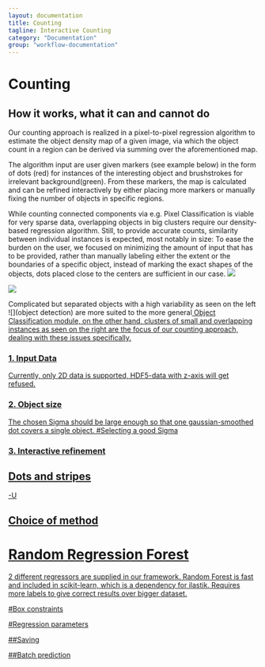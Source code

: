 ```yaml
---
layout: documentation
title: Counting
tagline: Interactive Counting
category: "Documentation"
group: "workflow-documentation"
---
```

# Counting
## How it works, what it can and cannot do

Our counting approach is realized in a pixel-to-pixel regression algorithm to estimate the object density map of a given image, 
via which the object count in a region can be derived via summing over the aforementioned map.

The algorithm input are user given markers (see example below) in the form of dots (red)
for instances of the interesting object and brushstrokes for irrelevant background(green).
From these markers, the map is calculated and can be refined interactively by either placing more markers 
or manually fixing the number of objects in specific regions. 

While counting connected components via e.g. Pixel Classification is viable for very sparse data, 
overlapping objects in big clusters require our density-based regression algorithm.
Still, to provide accurate counts, similarity between individual instances is expected, most notably in size:
To ease the burden on the user, we focused on minimizing the amount of input that has to be provided, rather than manually labeling either the extent or the boundaries of a specific object, 
instead of marking the exact shapes of the objects, dots placed close to the centers are sufficient in our case.
![](counting_intro_overview.png)

![](counting_good_bad.png)

Complicated but separated objects with a high variability as seen on the left 
![](object detection) are more suited to the more general<a href="../objectClassification"> Object Classification module, on the other hand, clusters of small and overlapping instances as seen on the right are the focus of
our counting approach, dealing with these issues specifically.

### 1. Input Data
Currently, only 2D data is supported, HDF5-data with z-axis will get refused.

### 2. Object size

The chosen Sigma should be large enough so that one gaussian-smoothed dot covers a single object.
#Selecting a good Sigma


### 3. Interactive refinement
## Dots and stripes
-U
## Choice of method
# Random Regression Forest
2 different regressors are supplied in our framework.
Random Forest is fast and included in scikit-learn, which is a dependency for ilastik.
Requires more labels to give correct results over bigger dataset.



#Box constraints


#Regression parameters

##Saving

##Batch prediction


